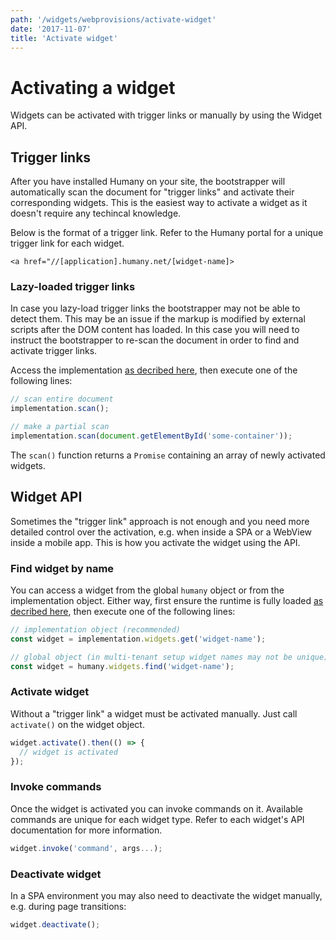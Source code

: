```yaml
---
path: '/widgets/webprovisions/activate-widget'
date: '2017-11-07'
title: 'Activate widget'
---
```


# Activating a widget
Widgets can be activated with trigger links or manually by using the Widget API.

## Trigger links
After you have installed Humany on your site, the bootstrapper will automatically scan the document for "trigger links" and activate their corresponding widgets. This is the easiest way to activate a widget as it doesn't require any techincal knowledge.

Below is the format of a trigger link. Refer to the Humany portal for a unique trigger link for each widget.

```
<a href="//[application].humany.net/[widget-name]>
```

### Lazy-loaded trigger links
In case you lazy-load trigger links the bootstrapper may not be able to detect them. This may be an issue if the markup is modified by external scripts after the DOM content has loaded. In this case you will need to instruct the bootstrapper to re-scan the document in order to find and activate trigger links.

Access the implementation [as decribed here](accessing-the-api.md), then execute one of the following lines:

```javascript
// scan entire document
implementation.scan();

// make a partial scan
implementation.scan(document.getElementById('some-container'));
```
The `scan()` function returns a `Promise` containing an array of newly activated widgets.

## Widget API
Sometimes the "trigger link" approach is not enough and you need more detailed control over the activation, e.g. when inside a SPA or a WebView inside a mobile app. This is how you activate the widget using the API.

### Find widget by name
You can access a widget from the global `humany` object or from the implementation object. Either way, first ensure the runtime is fully loaded [as decribed here](accessing-the-api.md), then execute one of the following lines:
```javascript
// implementation object (recommended)
const widget = implementation.widgets.get('widget-name');

// global object (in multi-tenant setup widget names may not be unique)
const widget = humany.widgets.find('widget-name');
```

### Activate widget
Without a "trigger link" a widget must be activated manually. Just call `activate()` on the widget object.
```javascript
widget.activate().then(() => {
  // widget is activated
});
```

### Invoke commands
Once the widget is activated you can invoke commands on it. Available commands are unique for each widget type. Refer to each widget's API documentation for more information.

```javascript
widget.invoke('command', args...);
```

### Deactivate widget
In a SPA environment you may also need to deactivate the widget manually, e.g. during page transitions:
```javascript
widget.deactivate();
```
